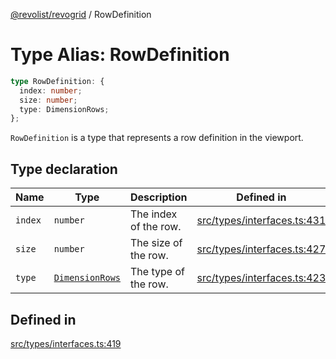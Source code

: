 [@revolist/revogrid](README.md) / RowDefinition

# Type Alias: RowDefinition

```ts
type RowDefinition: {
  index: number;
  size: number;
  type: DimensionRows;
};
```

`RowDefinition` is a type that represents a row definition in the
viewport.

## Type declaration

| Name | Type | Description | Defined in |
| ------ | ------ | ------ | ------ |
| `index` | `number` | The index of the row. | [src/types/interfaces.ts:431](https://github.com/revolist/revogrid/blob/0c3bb4ec80c81d5563060679540746537ed4be52/src/types/interfaces.ts#L431) |
| `size` | `number` | The size of the row. | [src/types/interfaces.ts:427](https://github.com/revolist/revogrid/blob/0c3bb4ec80c81d5563060679540746537ed4be52/src/types/interfaces.ts#L427) |
| `type` | [`DimensionRows`](TypeAlias.DimensionRows.md) | The type of the row. | [src/types/interfaces.ts:423](https://github.com/revolist/revogrid/blob/0c3bb4ec80c81d5563060679540746537ed4be52/src/types/interfaces.ts#L423) |

## Defined in

[src/types/interfaces.ts:419](https://github.com/revolist/revogrid/blob/0c3bb4ec80c81d5563060679540746537ed4be52/src/types/interfaces.ts#L419)
